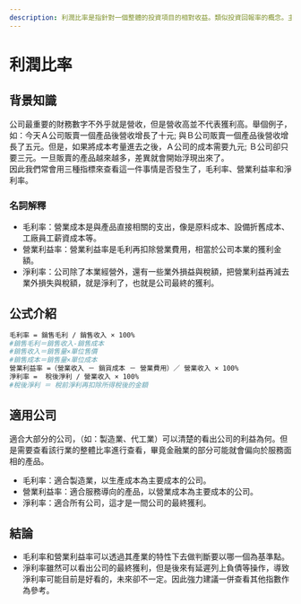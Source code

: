 ```yaml
---
description: 利潤比率是指針對一個整體的投資項目的相對收益。類似投資回報率的概念。主要分為毛利率、營業利益率和淨利率。
---
```


# 利潤比率

## 背景知識

公司最重要的財務數字不外乎就是營收，但是營收高並不代表獲利高。舉個例子，如：今天Ａ公司販賣一個產品後營收增長了十元; 與Ｂ公司販賣一個產品後營收增長了五元。但是，如果將成本考量進去之後，Ａ公司的成本需要九元; Ｂ公司卻只要三元。一旦販賣的產品越來越多，差異就會開始浮現出來了。  
因此我們常會用三種指標來查看這一件事情是否發生了，毛利率、營業利益率和淨利率。

### 名詞解釋

* 毛利率：營業成本是與產品直接相關的支出，像是原料成本、設備折舊成本、工廠員工薪資成本等。
* 營業利益率：營業利益率是毛利再扣除營業費用，相當於公司本業的獲利金額。
* 淨利率：公司除了本業經營外，還有一些業外損益與稅額，把營業利益再減去業外損失與稅額，就是淨利了，也就是公司最終的獲利。

## 公式介紹

```bash
毛利率 = 銷售毛利 / 銷售收入 × 100%
#銷售毛利＝銷售收入-銷售成本
#銷售收入＝銷售量×單位售價
#銷售成本＝銷售量×單位成本
營業利益率 =（營業收入 － 銷貨成本 － 營業費用）／ 營業收入 × 100%
淨利率 =  稅後淨利 / 營業收入 × 100%
#稅後淨利 ＝ 稅前淨利再扣除所得稅後的金額
```

## 適用公司

適合大部分的公司，（如：製造業、代工業）可以清楚的看出公司的利益為何。但是需要查看該行業的整體比率進行查看，畢竟金融業的部分可能就會偏向於服務面相的產品。

* 毛利率：適合製造業，以生產成本為主要成本的公司。
* 營業利益率：適合服務導向的產品，以營業成本為主要成本的公司。
* 淨利率：適合所有公司，這才是一間公司的最終獲利。

## 結論

* 毛利率和營業利益率可以透過其產業的特性下去做判斷要以哪一個為基準點。
* 淨利率雖然可以看出公司的最終獲利，但是後來有延遲列上負債等操作，導致淨利率可能目前是好看的，未來卻不一定。因此強力建議一併查看其他指數作為參考。

